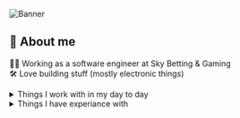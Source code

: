 <!-- https://simpleicons.org/ -->
<!-- https://zzetao.github.io/awesome-github-profile/ -->


![Banner](https://i.imgur.com/Sx8NvmT.png)

## 🧑 About me
🧑‍💻 Working as a software engineer at Sky Betting & Gaming<br/>
🛠️ Love building stuff (mostly electronic things)


<!-- ## Things i use
asdf
helm
platformio
typescript
vscode
prettier -->

<details>
  <summary>Things I work with in my day to day</summary>

  ![React](https://img.shields.io/badge/react-20232a?&logo=react&logoColor=%2361DAFB)&nbsp;
  ![Jest](https://img.shields.io/badge/jest-C21325?&logo=jest&logoColor=white)&nbsp;
  ![GraphQL](https://img.shields.io/badge/GraphQL-E10098?&logo=graphql&logoColor=white)&nbsp;
  ![Grafana](https://img.shields.io/badge/grafana-F46800?&logo=grafana&logoColor=white)&nbsp;
  ![Kubernetes](https://img.shields.io/badge/kubernetes-326ce5?&logo=kubernetes&logoColor=white)&nbsp;
  ![Helm](https://img.shields.io/badge/Helm-0F1689?logo=helm)&nbsp;
  ![Linux](https://img.shields.io/badge/Linux-FCC624?&logo=linux&logoColor=black)&nbsp;
</details>

<details>
  <summary>Things I have experiance with</summary><br/>

  Languages I use<br />
  ![JavaScript](https://img.shields.io/badge/javascript-%23323330.svg?&logo=javascript&logoColor=%23F7DF1E)
  ![TypeScript](https://img.shields.io/badge/typescript-%23007ACC.svg?&logo=typescript&logoColor=white)
  ![C++](https://img.shields.io/badge/c++-%2300599C.svg?&logo=c%2B%2B&logoColor=white)

   Operating systems I'm familiar with<br/>
  ![Linux](https://img.shields.io/badge/Linux-FCC624?&logo=linux&logoColor=black)
  ![Alpine Linux](https://img.shields.io/badge/Alpine_Linux-%230D597F.svg?&logo=alpine-linux&logoColor=white)
  ![Debian](https://img.shields.io/badge/Debian-D70A53?&logo=debian&logoColor=white)
  ![macOS](https://img.shields.io/badge/mac%20os-000000?&logo=macos&logoColor=F0F0F0)
  ![Ubuntu](https://img.shields.io/badge/Ubuntu-E95420?&logo=ubuntu&logoColor=white)
  ![Windows](https://img.shields.io/badge/Windows%20xp-003399?&logo=windowsxp&logoColor=white)

  Frameworks I have experiance with<br />

</details>


<!-- <br/><br/><br/><br/><br/><br/><br/><br/><br/>
# Change everything below
## Operating systems
![Linux](https://img.shields.io/badge/Linux-FCC624?&logo=linux&logoColor=black)
![Alpine Linux](https://img.shields.io/badge/Alpine_Linux-%230D597F.svg?&logo=alpine-linux&logoColor=white)
![Debian](https://img.shields.io/badge/Debian-D70A53?&logo=debian&logoColor=white)
![macOS](https://img.shields.io/badge/mac%20os-000000?&logo=macos&logoColor=F0F0F0)
![Ubuntu](https://img.shields.io/badge/Ubuntu-E95420?&logo=ubuntu&logoColor=white)
![Windows](https://img.shields.io/badge/Windows%20xp-003399?&logo=windowsxp&logoColor=white)

[![Anurag's GitHub stats](https://github-readme-stats.vercel.app/api?username=InvisiBug)](https://github.com/anuraghazra/github-readme-stats)

## Tools
![MongoDB](https://img.shields.io/badge/MongoDB-%234ea94b.svg?&logo=mongodb&logoColor=white)
![GraphQL](https://img.shields.io/badge/-GraphQL-E10098?&logo=graphql&logoColor=white)
![Adobe Lightroom Classic](https://img.shields.io/badge/Adobe%20Lightroom%20Classic-31A8FF.svg?&logo=Adobe%20Lightroom%20Classic&logoColor=white)
![Inkscape](https://img.shields.io/badge/Inkscape-e0e0e0?&logo=inkscape&logoColor=080A13)
![Storybook](https://img.shields.io/badge/-Storybook-FF4785?&logo=storybook&logoColor=white)

![Apollo-GraphQL](https://img.shields.io/badge/-ApolloGraphQL-311C87?&logo=apollo-graphql)
![Express.js](https://img.shields.io/badge/express.js-%23404d59.svg?&logo=express&logoColor=%2361DAFB)
![NextJS](https://img.shields.io/badge/Next-black?&logo=next.js&logoColor=white)
![NodeJS](https://img.shields.io/badge/node.js-6DA55F?&logo=node.js&logoColor=white)
![p5js](https://img.shields.io/badge/p5.js-ED225D?&logo=p5.js&logoColor=FFFFFF)
![React](https://img.shields.io/badge/react-%2320232a.svg?&logo=react&logoColor=%2361DAFB)
![React Router](https://img.shields.io/badge/React_Router-CA4245?&logo=react-router&logoColor=white)
![Socket.io](https://img.shields.io/badge/Socket.io-black?&logo=socket.io&badgeColor=010101)
![Styled Components](https://img.shields.io/badge/styled--components-DB7093?&logo=styled-components&logoColor=white)
![TailwindCSS](https://img.shields.io/badge/tailwindcss-%2338B2AC.svg?&logo=tailwind-css&logoColor=white)
![Visual Studio Code](https://img.shields.io/badge/Visual%20Studio%20Code-0078d7.svg?&logo=visual-studio-code&logoColor=white)
![Arduino](https://img.shields.io/badge/-Arduino-00979D?&logo=Arduino&logoColor=white)
![Docker](https://img.shields.io/badge/docker-%230db7ed.svg?&logo=docker&logoColor=white)
![MQTT](https://img.shields.io/badge/-MQTT-3C5280?logo=eclipse-mosquitto&)

![Grafana](https://img.shields.io/badge/grafana-%23F46800.svg?&logo=grafana&logoColor=white)
![Kubernetes](https://img.shields.io/badge/kubernetes-%23326ce5.svg?&logo=kubernetes&logoColor=white)
![Notion](https://img.shields.io/badge/Notion-%23000000.svg?&logo=notion&logoColor=white)
![Pi-Hole](https://img.shields.io/badge/pihole-%2396060C.svg?&logo=pi-hole&logoColor=white)
![Prometheus](https://img.shields.io/badge/Prometheus-E6522C?&logo=Prometheus&logoColor=white)
![Jest](https://img.shields.io/badge/-jest-%23C21325?&logo=jest&logoColor=white) -->




<!--
**InvisiBug/InvisiBug** is a ✨ _special_ ✨ repository because its `README.md` (this file) appears on your GitHub profile.

Here are some ideas to get you started:

- 🔭 I’m currently working on ...
- 🌱 I’m currently learning ...
- 👯 I’m looking to collaborate on ...
- 🤔 I’m looking for help with ...
- 💬 Ask me about ...
- 📫 How to reach me: ...
- 😄 Pronouns: ...
- ⚡ Fun fact: ...
-->
